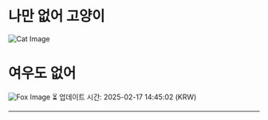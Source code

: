 
# 나만 없어 고양이

![Cat Image](https://cdn2.thecatapi.com/images/MTgyMTg3Mw.jpg)

# 여우도 없어
![Fox Image](https://randomfox.ca/images/103.jpg)
⏳ 업데이트 시간: 2025-02-17 14:45:02 (KRW)

---

